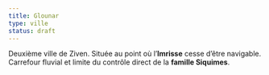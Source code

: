 ```yaml
---
title: Glounar
type: ville
status: draft
---
```


Deuxième ville de Ziven. Située au point où l’**Imrisse** cesse d’être navigable.
Carrefour fluvial et limite du contrôle direct de la **famille Siquimes**.
